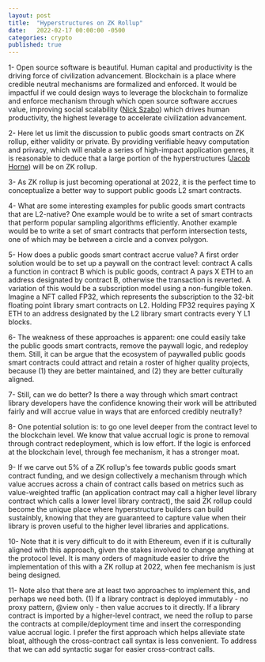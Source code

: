 ```yaml
---
layout: post
title:  "Hyperstructures on ZK Rollup"
date:   2022-02-17 00:00:00 -0500
categories: crypto
published: true
---
```


1- Open source software is beautiful. Human capital and productivity is the driving force of civilization advancement. Blockchain is a place where credible neutral mechanisms are formalized and enforced. It would be impactful if we could design ways to leverage the blockchain to formalize and enforce mechanism through which open source software accrues value, improving social scalability ([Nick Szabo](http://unenumerated.blogspot.com/2017/02/money-blockchains-and-social-scalability.html)) which drives human productivity, the highest leverage to accelerate civilization advancement.

2- Here let us limit the discussion to public goods smart contracts on ZK rollup, either validity or private. By providing verifiable heavy computation and privacy, which will enable a series of high-impact application genres, it is reasonable to deduce that a large portion of the hyperstructures ([Jacob Horne](https://jacob.energy/hyperstructures.html)) will be on ZK rollup.

3- As ZK rollup is just becoming operational at 2022, it is the perfect time to conceptualize a better way to support public goods L2 smart contracts.

4- What are some interesting examples for public goods smart contracts that are L2-native? One example would be to write a set of smart contracts that perform popular sampling algorithms efficiently. Another example would be to write a set of smart contracts that perform intersection tests, one of which may be between a circle and a convex polygon.

5- How does a public goods smart contract accrue value? A first order solution would be to set up a paywall on the contract level: contract A calls a function in contract B which is public goods, contract A pays X ETH to an address designated by contract B, otherwise the transaction is reverted. A variation of this would be a subscription model using a non-fungible token. Imagine a NFT called FP32, which represents the subscription to the 32-bit floating point library smart contracts on L2. Holding FP32 requires paying X ETH to an address designated by the L2 library smart contracts every Y L1 blocks.

6- The weakness of these approaches is apparent: one could easily take the public goods smart contracts, remove the paywall logic, and redeploy them. Still, it can be argue that the ecosystem of paywalled public goods smart contracts could attract and retain a roster of higher quality projects, because (1) they are better maintained, and (2) they are better culturally aligned.

7- Still, can we do better? Is there a way through which smart contract library developers have the confidence knowing their work will be attributed fairly and will accrue value in ways that are enforced credibly neutrally?

8- One potential solution is: to go one level deeper from the contract level to the blockchain level. We know that value accrual logic is prone to removal through contract redeployment, which is low effort. If the logic is enforced at the blockchain level, through fee mechanism, it has a stronger moat.

9- If we carve out 5% of a ZK rollup's fee towards public goods smart contract funding, and we design collectively a mechanism through which value accrues across a chain of contract calls based on metrics such as value-weighted traffic (an application contract may call a higher level library contract which calls a lower level library contract), the said ZK rollup could become the unique place where hyperstructure builders can build sustainbly, knowing that they are guaranteed to capture value when their library is proven useful to the higher level libraries and applications.

10- Note that it is very difficult to do it with Ethereum, even if it is culturally aligned with this approach, given the stakes involved to change anything at the protocol level. It is many orders of magnitude easier to drive the implementation of this with a ZK rollup at 2022, when fee mechanism is just being designed.

11- Note also that there are at least two approaches to implement this, and perhaps we need both. (1) If a library contract is deployed immutably - no proxy pattern, @view only - then value accrues to it directly. If a library contract is imported by a higher-level contract, we need the rollup to parse the contracts at compile/deployment time and insert the corresponding value accrual logic. I prefer the first approach which helps alleviate state bloat, although the cross-contract call syntax is less convenient. To address that we can add syntactic sugar for easier cross-contract calls.